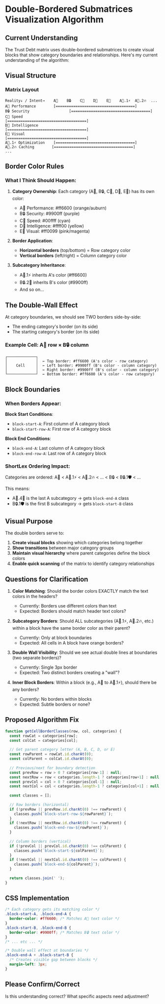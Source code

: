 # Double-Bordered Submatrices Visualization Algorithm

## Current Understanding

The Trust Debt matrix uses double-bordered submatrices to create visual blocks that show category boundaries and relationships. Here's my current understanding of the algorithm:

## Visual Structure

### Matrix Layout
```
Reality↓ / Intent→    A🚀    B🔒    C💨    D🧠    E🎨    A🚀.1⚡  A🚀.2🔥  ...
A🚀 Performance        [====================================]
B🔒 Security                  [====================================]
C💨 Speed                             [====================================]
D🧠 Intelligence                                   [====================================]
E🎨 Visual                                                  [====================================]
A🚀.1⚡ Optimization    [====================================]
A🚀.2🔥 Caching        [====================================]
...
```

## Border Color Rules

### What I Think Should Happen:

1. **Category Ownership**: Each category (A🚀, B🔒, C💨, D🧠, E🎨) has its own color:
   - A🚀 Performance: #ff6600 (orange/auburn)
   - B🔒 Security: #9900ff (purple)
   - C💨 Speed: #00ffff (cyan)
   - D🧠 Intelligence: #ffff00 (yellow)
   - E🎨 Visual: #ff0099 (pink/magenta)

2. **Border Application**:
   - **Horizontal borders** (top/bottom) = Row category color
   - **Vertical borders** (left/right) = Column category color
   
3. **Subcategory Inheritance**: 
   - A🚀.1⚡ inherits A's color (#ff6600)
   - B🔒.2🔑 inherits B's color (#9900ff)
   - And so on...

## The Double-Wall Effect

At category boundaries, we should see TWO borders side-by-side:
- The ending category's border (on its side)
- The starting category's border (on its side)

### Example Cell: A🚀 row × B🔒 column
```
┌─────────────┐
│             │  ← Top border: #ff6600 (A's color - row category)
│    Cell     │  ← Left border: #9900ff (B's color - column category)
│             │  ← Right border: #9900ff (B's color - column category)  
└─────────────┘  ← Bottom border: #ff6600 (A's color - row category)
```

## Block Boundaries

### When Borders Appear:

**Block Start Conditions**:
- `block-start-A`: First column of A category block
- `block-start-row-A`: First row of A category block

**Block End Conditions**:
- `block-end-A`: Last column of A category block
- `block-end-row-A`: Last row of A category block

### ShortLex Ordering Impact:
Categories are ordered: A🚀 < A🚀.1⚡ < A🚀.2🔥 < ... < B🔒 < B🔒.1🛡 < ...

This means:
- A🚀.4🎯 is the last A subcategory → gets `block-end-A` class
- B🔒.1🛡 is the first B subcategory → gets `block-start-B` class

## Visual Purpose

The double borders serve to:
1. **Create visual blocks** showing which categories belong together
2. **Show transitions** between major category groups
3. **Maintain visual hierarchy** where parent categories define the block colors
4. **Enable quick scanning** of the matrix to identify category relationships

## Questions for Clarification

1. **Color Matching**: Should the border colors EXACTLY match the text colors in the headers?
   - Currently: Borders use different colors than text
   - Expected: Borders should match header text colors?

2. **Subcategory Borders**: Should ALL subcategories (A🚀.1⚡, A🚀.2🔥, etc.) within a block have the same border color as their parent?
   - Currently: Only at block boundaries
   - Expected: All cells in A block have orange borders?

3. **Double Wall Visibility**: Should we see actual double lines at boundaries (two separate borders)?
   - Currently: Single 3px border
   - Expected: Two distinct borders creating a "wall"?

4. **Inner Block Borders**: Within a block (e.g., A🚀 to A🚀.1⚡), should there be any borders?
   - Currently: No borders within blocks
   - Expected: Subtle borders or none?

## Proposed Algorithm Fix

```javascript
function getCellBorderClasses(row, col, categories) {
  const rowCat = categories[row];
  const colCat = categories[col];
  
  // Get parent category letter (A, B, C, D, or E)
  const rowParent = rowCat.id.charAt(0);
  const colParent = colCat.id.charAt(0);
  
  // Previous/next for boundary detection
  const prevRow = row > 0 ? categories[row-1] : null;
  const nextRow = row < categories.length-1 ? categories[row+1] : null;
  const prevCol = col > 0 ? categories[col-1] : null;
  const nextCol = col < categories.length-1 ? categories[col+1] : null;
  
  const classes = [];
  
  // Row borders (horizontal)
  if (!prevRow || prevRow.id.charAt(0) !== rowParent) {
    classes.push(`block-start-row-${rowParent}`);
  }
  if (!nextRow || nextRow.id.charAt(0) !== rowParent) {
    classes.push(`block-end-row-${rowParent}`);
  }
  
  // Column borders (vertical)
  if (!prevCol || prevCol.id.charAt(0) !== colParent) {
    classes.push(`block-start-${colParent}`);
  }
  if (!nextCol || nextCol.id.charAt(0) !== colParent) {
    classes.push(`block-end-${colParent}`);
  }
  
  return classes.join(' ');
}
```

## CSS Implementation

```css
/* Each category gets its matching color */
.block-start-A, .block-end-A { 
  border-color: #ff6600; /* Matches A🚀 text color */
}
.block-start-B, .block-end-B { 
  border-color: #9900ff; /* Matches B🔒 text color */
}
/* ... etc ... */

/* Double wall effect at boundaries */
.block-end-A + .block-start-B {
  /* Creates visible gap between blocks */
  margin-left: 3px;
}
```

## Please Confirm/Correct

Is this understanding correct? What specific aspects need adjustment?